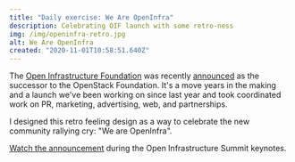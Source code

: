 ```yaml
---
title: "Daily exercise: We Are OpenInfra"
description: Celebrating OIF launch with some retro-ness
img: /img/openinfra-retro.jpg
alt: We Are OpenInfra
created: "2020-11-01T10:58:51.640Z"
---
```


The [Open Infrastructure Foundation](https://openinfa.dev) was recently [announced](https://techcrunch.com/2020/10/19/the-openstack-foundation-becomes-the-open-infrastructure-foundation/) as the successor to the OpenStack Foundation. It's a move years in the making and a launch we've been working on since last year and took coordinated work on PR, marketing, advertising, web, and partnerships.

I designed this retro feeling design as a way to celebrate the new community rallying cry: "We are OpenInfra". 

[Watch the announcement](https://youtu.be/5Ofjr_-rsOg?t=1173) during the Open Infrastructure Summit keynotes.